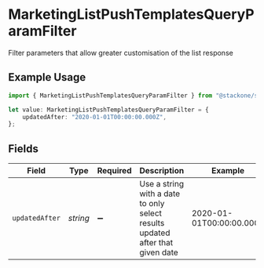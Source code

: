 # MarketingListPushTemplatesQueryParamFilter

Filter parameters that allow greater customisation of the list response

## Example Usage

```typescript
import { MarketingListPushTemplatesQueryParamFilter } from "@stackone/stackone-client-ts/sdk/models/operations";

let value: MarketingListPushTemplatesQueryParamFilter = {
    updatedAfter: "2020-01-01T00:00:00.000Z",
};
```

## Fields

| Field                                                                         | Type                                                                          | Required                                                                      | Description                                                                   | Example                                                                       |
| ----------------------------------------------------------------------------- | ----------------------------------------------------------------------------- | ----------------------------------------------------------------------------- | ----------------------------------------------------------------------------- | ----------------------------------------------------------------------------- |
| `updatedAfter`                                                                | *string*                                                                      | :heavy_minus_sign:                                                            | Use a string with a date to only select results updated after that given date | 2020-01-01T00:00:00.000Z                                                      |